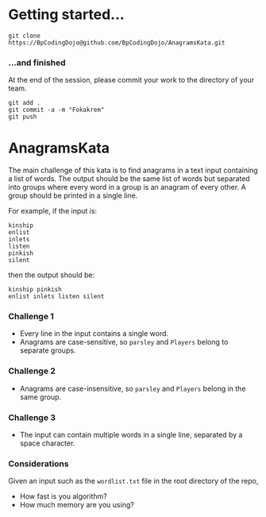 Getting started...
==================

```
git clone https://BpCodingDojo@github.com/BpCodingDojo/AnagramsKata.git
```

### ...and finished

At the end of the session, please commit your work to the directory of your team.

```
git add .
git commit -a -m "Fokakrem"
git push
```

AnagramsKata
============

The main challenge of this kata is to find anagrams in a text input containing a list of words.
The output should be the same list of words but separated into groups where every word in a group
is an anagram of every other. A group should be printed in a single line.

For example, if the input is:

```
kinship
enlist
inlets
listen
pinkish
silent
```

then the output should be:

```
kinship pinkish
enlist inlets listen silent
```


### Challenge 1

* Every line in the input contains a single word.
* Anagrams are case-sensitive, so `parsley` and `Players` belong to separate groups.

### Challenge 2

* Anagrams are case-insensitive, so `parsley` and `Players` belong in the same group.

### Challenge 3

* The input can contain multiple words in a single line, separated by a space character.

### Considerations

Given an input such as the `wordlist.txt` file in the root directory of the repo,

* How fast is you algorithm?
* How much memory are you using?
